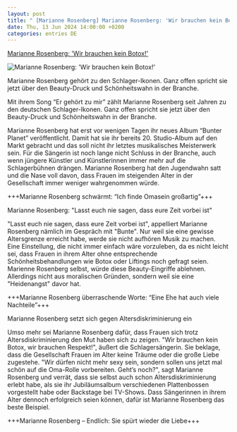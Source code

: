 ```yaml
---
layout: post
title: " [Marianne Rosenberg] Marianne Rosenberg: 'Wir brauchen kein Botox!'"
date: Thu, 13 Jun 2024 14:00:00 +0200
categories: entries DE
---
```

[Marianne Rosenberg: 'Wir brauchen kein Botox!'](https://www.schlager.de/news/marianne-rosenberg-druck-kein-botox-a/256904/)

![Marianne Rosenberg: 'Wir brauchen kein Botox!'](https://static.schlager.de/uploads/2024/06/www.schlager.de-marianne-rosenberg-wehrt-sich-gegen-schoenheitsdruck-wir-brauchen-kein-botox-imago0442651505h.jpg)

Marianne Rosenberg gehört zu den Schlager-Ikonen. Ganz offen spricht sie jetzt über den Beauty-Druck und Schönheitswahn in der Branche.

Mit ihrem Song “Er gehört zu mir” zählt Marianne Rosenberg seit Jahren zu den deutschen Schlager-Ikonen. Ganz offen spricht sie jetzt über den Beauty-Druck und Schönheitswahn in der Branche.

Marianne Rosenberg hat erst vor wenigen Tagen ihr neues Album “Bunter Planet” veröffentlicht. Damit hat sie ihr bereits 20. Studio-Album auf den Markt gebracht und das soll nicht ihr letztes musikalisches Meisterwerk sein. Für die Sängerin ist noch lange nicht Schluss in der Branche, auch wenn jüngere Künstler und Künstlerinnen immer mehr auf die Schlagerbühnen drängen. Marianne Rosenberg hat den Jugendwahn satt und die Nase voll davon, dass Frauen im steigenden Alter in der Gesellschaft immer weniger wahrgenommen würde.

+++Marianne Rosenberg schwärmt: “Ich finde Omasein großartig”+++

Marianne Rosenberg: "Lasst euch nie sagen, dass eure Zeit vorbei ist"

"Lasst euch nie sagen, dass eure Zeit vorbei ist", appelliert Marianne Rosenberg nämlich im Gespräch mit "Bunte". Nur weil sie eine gewisse Altersgrenze erreicht habe, werde sie nicht aufhören Musik zu machen. Eine Einstellung, die nicht immer einfach wäre vorzuleben, da es nicht leicht sei, dass Frauen in ihrem Alter ohne entsprechende Schönheitsbehandlungen wie Botox oder Liftings noch gefragt seien. Marienne Rosenberg selbst, würde diese Beauty-Eingriffe ablehnen. Allerdings nicht aus moralischen Gründen, sondern weil sie eine "Heidenangst" davor hat.

+++Marianne Rosenberg überraschende Worte: “Eine Ehe hat auch viele Nachteile”+++

Marianne Rosenberg setzt sich gegen Altersdiskriminierung ein

Umso mehr sei Marianne Rosenberg dafür, dass Frauen sich trotz Altersdiskriminierung den Mut haben sich zu zeigen. "Wir brauchen kein Botox, wir brauchen Respekt!", äußert die Schlagersängerin. Sie beklage, dass die Gesellschaft Frauen im Alter keine Träume oder die große Liebe zugestehe. "Wir dürfen nicht mehr sexy sein, sondern sollen uns jetzt mal schön auf die Oma-Rolle vorbereiten. Geht’s noch?", sagt Marianne Rosenberg und verrät, dass sie selbst auch schon Altersdiskriminierung erlebt habe, als sie ihr Jubiläumsalbum verschiedenen Plattenbossen vorgestellt habe oder Backstage bei TV-Shows. Dass Sängerinnen in ihrem Alter dennoch erfolgreich seien können, dafür ist Marianne Rosenberg das beste Beispiel.

+++Marianne Rosenberg – Endlich: Sie spürt wieder die Liebe+++

